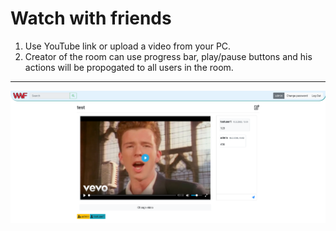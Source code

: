 # Watch with friends

1) Use YouTube link or upload a video from your PC.
2) Creator of the room can use progress bar, play/pause buttons and his actions
will be propogated to all users in the room.

---

![Screenshot1](readme_images/screenshot1.png)
